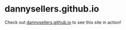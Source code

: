 # dannysellers.github.io

Check out [dannysellers.github.io](https://dannysellers.github.io) to see this site in action!
